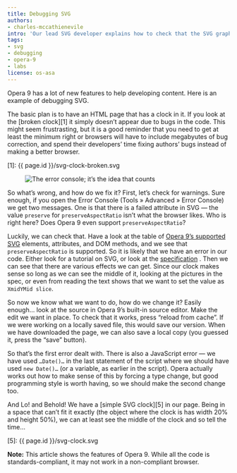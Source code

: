 ```yaml
---
title: Debugging SVG
authors:
- charles-mccathienevile
intro: 'Our lead SVG developer explains how to check that the SVG graphics you create really is compatible and working as intended.'
tags:
- svg
- debugging
- opera-9
- labs
license: os-asa
---
```


Opera 9 has a lot of new features to help developing content. Here is an example of debugging SVG.

The basic plan is to have an HTML page that has a clock in it. If you look at the [broken clock][1] it simply doesn’t appear due to bugs in the code. This might seem frustrasting, but it is a good reminder that you need to get at least the minimum right or browsers will have to include megabyutes of bug correction, and spend their developers’ time fixing authors’ bugs instead of making a better browser.

[1]: {{ page.id }}/svg-clock-broken.svg

<figure class="figure">
	<img src="{{ page.id }}/error-console.gif" alt="The error console; it’s the idea that counts" class="figure__media">
</figure>

So what’s wrong, and how do we fix it? First, let’s check for warnings. Sure enough, if you open the Error Console (Tools » Advanced » Error Console) we get two messages. One is that there is a failed attribute in SVG — the value `preserve` for `preserveAspectRatio` isn’t what the browser likes. Who is right here? Does Opera 9 even support `preserveAspectRatio`?

Luckily, we can check that. Have a look at the table of [Opera 9’s supported SVG][3] elements, attributes, and DOM methods, and we see that `preserveAspectRatio` is supported. So it is likely that we have an error in our code. Either look for a tutorial on SVG, or look at the [specification][4] . Then we can see that there are various effects we can get. Since our clock makes sense so long as we can see the middle of it, looking at the pictures in the spec, or even from reading the text shows that we want to set the value as `XmidYMid slice`.

[3]: http://www.opera.com/docs/specs/opera9/svg/
[4]: http://www.w3.org/TR/SVG/coords.html#PreserveAspectRatioAttribute

So now we know what we want to do, how do we change it? Easily enough... look at the source in Opera 9’s built-in source editor. Make the edit we want in place. To check that it works, press “reload from cache”. If we were working on a locally saved file, this would save our version. When we have downloaded the page, we can also save a local copy (you guessed it, press the “save” button).

So that’s the first error dealt with. There is also a JavaScript error — we have used `…Date()…` in the last statement of the script where we should have used `new Date()…` (or a variable, as earlier in the script). Opera actually works out how to make sense of this by forcing a type change, but good programming style is worth having, so we should make the second change too.

<figure class="figure">
	<object type="image/svg+xml" data="{{ page.id }}/svg-clock.svg" class="figure__media"></object>
</figure>

And Lo! and Behold! We have a [simple SVG clock][5] in our page. Being in a space that can’t fit it exactly (the object where the clock is has width 20% and height 50%), we can at least see the middle of the clock and so tell the time…

[5]: {{ page.id }}/svg-clock.svg

**Note:** This article shows the features of Opera 9. While all the code is standards-compliant, it may not work in a non-compliant browser.
